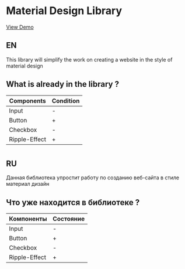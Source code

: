 # Material Design Library

[View Demo](https://utinka.github.io/materialdesignlib.github.io/)

**EN**
---
This library will simplify the work on creating a website in the style of material design

What is already in the library ? 
---
Components      | Condition
----------------|----------------------
Input           | -
Button          | +
Checkbox        | -
Ripple-Effect   | +
#
**RU**
---
Данная библиотека упростит работу по созданию веб-сайта в стиле материал дизайн 

Что уже находится в библиотеке ? 
---
Компоненты      | Состояние
----------------|----------------------
Input           | -
Button          | +
Checkbox        | -
Ripple-Effect   | +
